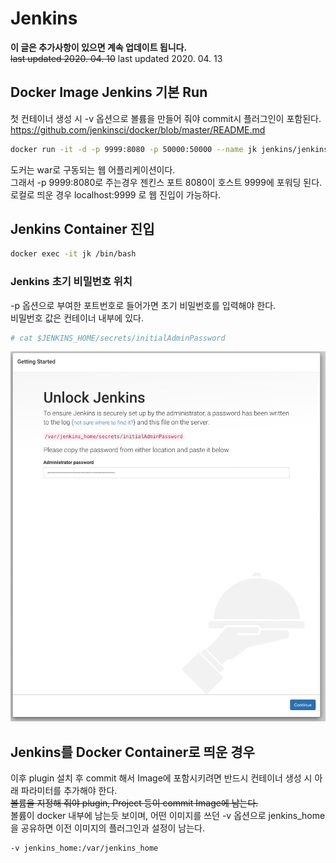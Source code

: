 # Jenkins
**이 글은 추가사항이 있으면 계속 업데이트 됩니다.**  
~~last updated 2020. 04. 10~~
last updated 2020. 04. 13

## Docker Image Jenkins 기본 Run
첫 컨테이너 생성 시 -v 옵션으로 볼륨을 만들어 줘야 commit시 플러그인이 포함된다.  
https://github.com/jenkinsci/docker/blob/master/README.md
```sh
docker run -it -d -p 9999:8080 -p 50000:50000 --name jk jenkins/jenkins:lts-jdk11
```
도커는 war로 구동되는 웹 어플리케이션이다.  
그래서 -p 9999:8080로 주는경우 젠킨스 포트 8080이 호스트 9999에 포워딩 된다.  
로컬로 띄운 경우 localhost:9999 로 웹 진입이 가능하다.  


## Jenkins Container 진입
```sh
docker exec -it jk /bin/bash
```

### Jenkins 초기 비밀번호 위치
-p 옵션으로 부여한 포트번호로 들어가면 초기 비밀번호를 입력해야 한다.  
비밀번호 값은 컨테이너 내부에 있다.
```sh
# cat $JENKINS_HOME/secrets/initialAdminPassword
```
![](./../../static/DevOps/first-jenkins-password.png)


## Jenkins를 Docker Container로 띄운 경우
이후 plugin 설치 후 commit 해서 Image에 포함시키려면 반드시 컨테이너 생성 시 아래 파라미터를 추가해야 한다.  
~~볼륨을 지정해 줘야 plugin, Project 등이 commit Image에 남는다.~~  
볼륨이 docker 내부에 남는듯 보이며, 어떤 이미지를 쓰던 -v 옵션으로 jenkins_home을 공유하면 이전 이미지의 플러그인과 설정이 남는다.
```sh
-v jenkins_home:/var/jenkins_home
```